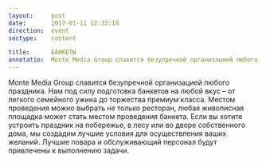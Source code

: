 ```yaml
---
layout:     post
date:       2017-01-11 12:33:18
direction:  event
sectype:    content

title:      БАНКЕТЫ
annotatio:  Monte Media Group славится безупречной организацией любого праздника. Нам под силу подготовка банкетов на любой вкус – от легкого семейного ужина до торжества премиум класса. Местом проведения можно выбрать не только ресторан, любая живописная площадка может стать местом проведения банкета. Если вы хотите устроить праздник на побережье, в лесу или во дворе собственного дома, мы создадим лучшие условия для осуществления ваших желаний. Лучшие повара и обслуживающий персонал будут привлечены к выполнению задачи. 
---
```


Monte Media Group славится безупречной организацией любого праздника. Нам под силу подготовка банкетов на любой вкус – от легкого семейного ужина до торжества премиум класса. Местом проведения можно выбрать не только ресторан, любая живописная площадка может стать местом проведения банкета. Если вы хотите устроить праздник на побережье, в лесу или во дворе собственного дома, мы создадим лучшие условия для осуществления ваших желаний. Лучшие повара и обслуживающий персонал будут привлечены к выполнению задачи. 
